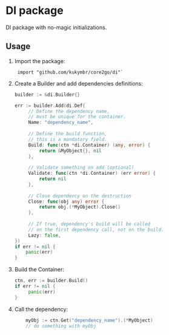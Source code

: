 # DI package

DI package with no-magic initializations.

## Usage

1. Import the package:
   ```
    import "github.com/kukymbr/core2go/di"`
   ``` 
   
2. Create a Builder and add dependencies definitions:
   ```go
   builder := &di.Builder{}
   
   err := builder.Add(di.Def{
        // Define the dependency name, 
        // must be unique for the container.
        Name: "dependency_name",
      
        // Define the build function, 
        // this is a mandatory field.
        Build: func(ctn *di.Container) (any, error) {
            return &MyObject{}, nil
        },
      
        // Validate something on add (optional)
        Validate: func(ctn *di.Container) (err error) {
            return nil
        },
      
        // Close dependency on the destruction
        Close: func(obj any) error {
            return obj.(*MyObject).Close()
        },
      
        // If true, dependency's build will be called
        // on the first dependency call, not on the build.
        Lazy: false,
   })
   if err != nil {
       panic(err)
   }

   ```
   
3. Build the Container:
   ```go
   ctn, err := builder.Build()
   if err != nil {
        panic(err)
   }
   ```

4. Call the dependency:
   ```go
       myObj := ctn.Get("dependency_name").(*MyObject)
       // do something with myObj
   ```